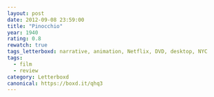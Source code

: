 ```yaml
---
layout: post 
date: 2012-09-08 23:59:00
title: "Pinocchio"
year: 1940
rating: 0.8
rewatch: true
tags_letterboxd: narrative, animation, Netflix, DVD, desktop, NYC
tags:
  - film
  - review
category: Letterboxd
canonical: https://boxd.it/qhq3
---
```

